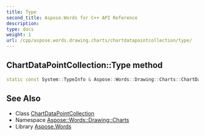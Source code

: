 ```yaml
---
title: Type
second_title: Aspose.Words for C++ API Reference
description: 
type: docs
weight: 1
url: /cpp/aspose.words.drawing.charts/chartdatapointcollection/type/
---
```

## ChartDataPointCollection::Type method




```cpp
static const System::TypeInfo & Aspose::Words::Drawing::Charts::ChartDataPointCollection::Type()
```

## See Also

* Class [ChartDataPointCollection](../)
* Namespace [Aspose::Words::Drawing::Charts](../../)
* Library [Aspose.Words](../../../)
